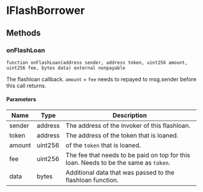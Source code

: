 # IFlashBorrower

## Methods

### onFlashLoan

```solidity
function onFlashLoan(address sender, address token, uint256 amount, uint256 fee, bytes data) external nonpayable
```

The flashloan callback. `amount` + `fee` needs to repayed to msg.sender before this call returns.

#### Parameters

| Name   | Type    | Description                                                                          |
| ------ | ------- | ------------------------------------------------------------------------------------ |
| sender | address | The address of the invoker of this flashloan.                                        |
| token  | address | The address of the token that is loaned.                                             |
| amount | uint256 | of the `token` that is loaned.                                                       |
| fee    | uint256 | The fee that needs to be paid on top for this loan. Needs to be the same as `token`. |
| data   | bytes   | Additional data that was passed to the flashloan function.                           |
